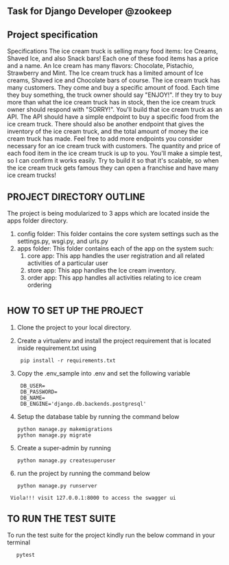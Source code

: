 ## Task for Django Developer @zookeep

## Project specification

Specifications The ice cream truck is selling many food items: Ice Creams, Shaved Ice, and also Snack bars!
Each one of these food items has a price and a name. An Ice cream has many flavors: Chocolate, Pistachio, Strawberry and
Mint. The Ice cream truck has a limited amount of Ice creams, Shaved ice and Chocolate bars of course. The ice cream
truck has many customers. They come and buy a specific amount of food. Each time they buy something, the truck owner
should say "ENJOY!". If they try to buy more than what the ice cream truck has in stock, then the ice cream truck owner
should respond with "SORRY!". You'll build that ice cream truck as an API. The API should have a simple endpoint to buy
a specific food from the ice cream truck. There should also be another endpoint that gives the inventory of the ice
cream truck, and the total amount of money the ice cream truck has made. Feel free to add more endpoints you consider
necessary for an ice cream truck with customers. The quantity and price of each food item in the ice cream truck is up
to you. You'll make a simple test, so I can confirm it works easily. Try to build it so that it's scalable, so when the
ice cream truck gets famous they can open a franchise and have many ice cream trucks!

## PROJECT DIRECTORY OUTLINE

The project is being modularized to 3 apps which are located inside the apps folder directory.

1. config folder: This folder contains the core system settings such as the settings.py, wsgi.py, and urls.py
2. apps folder: This folder contains each of the app on the system such:
    1. core app: This app handles the user registration and all related activities of a particular user
    2. store app: This app handles the Ice cream inventory.
    3. order app: This app handles all activities relating to ice cream ordering

#

## HOW TO SET UP THE PROJECT

1. Clone the project to your local directory.
2. Create a virtualenv and install the project requirement that is located inside requirement.txt using
   ```
    pip install -r requirements.txt
    ```

3. Copy the .env_sample into .env and set the following variable
   ```
    DB_USER=
    DB_PASSWORD=
    DB_NAME=
    DB_ENGINE='django.db.backends.postgresql'
    ```
4. Setup the database table by running the command below
    ```
   python manage.py makemigrations
   python manage.py migrate
   ```
5. Create a super-admin by running
    ```
   python manage.py createsuperuser
   ```
6. run the project by running the command below
    ```
   python manage.py runserver
   ```

```
 Viola!!! visit 127.0.0.1:8000 to access the swagger ui
```

## TO RUN THE TEST SUITE

To run the test suite for the project kindly run the below command in your terminal

```
   pytest
```